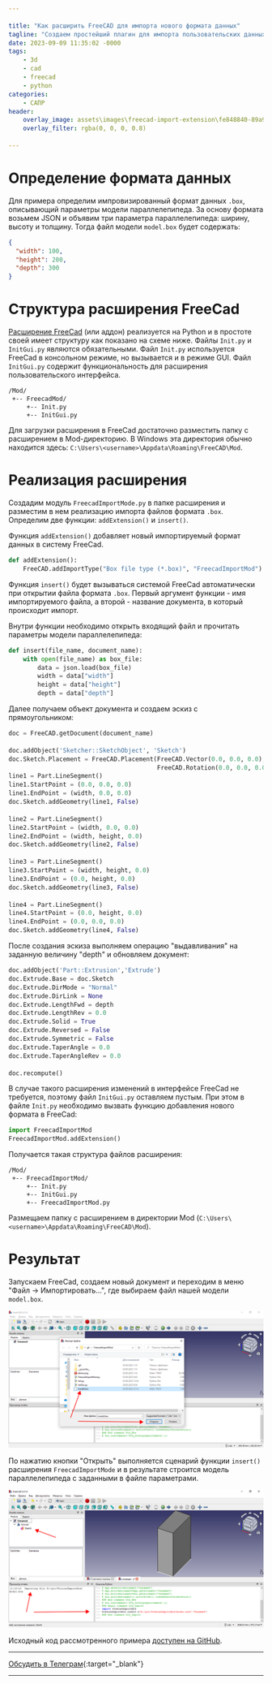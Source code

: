 ```yaml
---

title: "Как расширить FreeCAD для импорта нового формата данных"
tagline: "Создаем простейший плагин для импорта пользовательских данных в FreeCAD"
date: 2023-09-09 11:35:02 -0000
tags: 
    - 3d
    - cad
    - freecad
    - python
categories:
    - САПР
header:
    overlay_image: assets\images\freecad-import-extension\fe848840-89a9-4b19-b815-0cf986370380.png
    overlay_filter: rgba(0, 0, 0, 0.8)

---
```


# Определение формата данных

Для примера определим импровизированный формат данных `.box`, описывающий параметры модели параллелепипеда. За основу формата возьмем JSON и объявим три параметра параллелепипеда: ширину, высоту и толщину. Тогда файл модели `model.box` будет содержать:

```json
{
  "width": 100,
  "height": 200,
  "depth": 300
}
```

# Структура расширения FreeCad

[Расширение FreeCad](https://wiki.freecad.org/Workbench_creation) (или аддон) реализуется на Python и в простоте своей имеет структуру как показано на схеме ниже. Файлы `Init.py` и `InitGui.py` являются обязательными. Файл `Init.py` используется FreeCad в консольном режиме, но вызывается и в режиме GUI. Файл `InitGui.py` содержит функциональность для расширения пользовательского интерфейса.

```plaintext
/Mod/
 +-- FreecadMod/
     +-- Init.py
     +-- InitGui.py
```

Для загрузки расширения в FreeCad достаточно разместить папку с расширением в Mod-директорию. В Windows эта директория обычно находится здесь: `C:\Users\<username>\Appdata\Roaming\FreeCAD\Mod`.

# Реализация расширения

Создадим модуль `FreecadImportMode.py` в папке расширения и разместим в нем реализацию импорта файлов формата `.box`. Определим две функции: `addExtension()` и `insert()`.

Функция `addExtension()` добавляет новый импортируемый формат данных в систему FreeCad.

```python
def addExtension():
    FreeCAD.addImportType("Box file type (*.box)", "FreecadImportMod")
```

Функция `insert()` будет вызываться системой FreeCad автоматически при открытии файла формата `.box`. Первый аргумент функции - имя импортируемого файла, а второй - название документа, в который происходит импорт.

Внутри функции необходимо открыть входящий файл и прочитать параметры модели параллелепипеда:

```python
def insert(file_name, document_name):
    with open(file_name) as box_file:
        data = json.load(box_file)
        width = data["width"]
        height = data["height"]
        depth = data["depth"]
```

Далее получаем объект документа и создаем эскиз с прямоугольником:

```python
doc = FreeCAD.getDocument(document_name)

doc.addObject('Sketcher::SketchObject', 'Sketch')
doc.Sketch.Placement = FreeCAD.Placement(FreeCAD.Vector(0.0, 0.0, 0.0), 
                                         FreeCAD.Rotation(0.0, 0.0, 0.0, 1.0))
line1 = Part.LineSegment()
line1.StartPoint = (0.0, 0.0, 0.0)
line1.EndPoint = (width, 0.0, 0.0)
doc.Sketch.addGeometry(line1, False)

line2 = Part.LineSegment()
line2.StartPoint = (width, 0.0, 0.0)
line2.EndPoint = (width, height, 0.0)
doc.Sketch.addGeometry(line2, False)

line3 = Part.LineSegment()
line3.StartPoint = (width, height, 0.0)
line3.EndPoint = (0.0, height, 0.0)
doc.Sketch.addGeometry(line3, False)

line4 = Part.LineSegment()
line4.StartPoint = (0.0, height, 0.0)
line4.EndPoint = (0.0, 0.0, 0.0)
doc.Sketch.addGeometry(line4, False)
```

После создания эскиза выполняем операцию "выдавливания" на заданную величину "depth" и обновляем документ:

```python
doc.addObject('Part::Extrusion','Extrude')
doc.Extrude.Base = doc.Sketch
doc.Extrude.DirMode = "Normal"
doc.Extrude.DirLink = None
doc.Extrude.LengthFwd = depth
doc.Extrude.LengthRev = 0.0
doc.Extrude.Solid = True
doc.Extrude.Reversed = False
doc.Extrude.Symmetric = False
doc.Extrude.TaperAngle = 0.0
doc.Extrude.TaperAngleRev = 0.0

doc.recompute()
```

В случае такого расширения изменений в интерфейсе FreeCad не требуется, поэтому файл `InitGui.py` оставляем пустым. При этом в файле `Init.py` необходимо вызвать функцию добавления нового формата в FreeCad:

```python
import FreecadImportMod
FreecadImportMod.addExtension()
```

Получается такая структура файлов расширения:

```plaintext
/Mod/
 +-- FreecadImportMod/
     +-- Init.py
     +-- InitGui.py
     +-- FreecadImportMod.py
```

Размещаем папку с расширением в директории Mod (`C:\Users\<username>\Appdata\Roaming\FreeCAD\Mod`).

# Результат

Запускаем FreeCad, создаем новый документ и переходим в меню "Файл -&gt; Импортировать...", где выбираем файл нашей модели `model.box`.

![](/assets/images/freecad-import-extension/100353dc-b49a-4a8b-9765-240995c0bfc4.png)

По нажатию кнопки "Открыть" выполняется сценарий функции `insert()` расширения `FreecadImportMode` и в результате строится модель параллелепипеда с заданными в файле параметрами.

![](/assets/images/freecad-import-extension/fe848840-89a9-4b19-b815-0cf986370380.png)

Исходный код рассмотренного примера [доступен на GitHub](https://github.com/trots/FreecadImportMod).

---

<i class="fab fa-telegram" aria-hidden="true"></i> [Обсудить в Телеграм](https://t.me/mediocre_developer/21){:target="_blank"}

---
